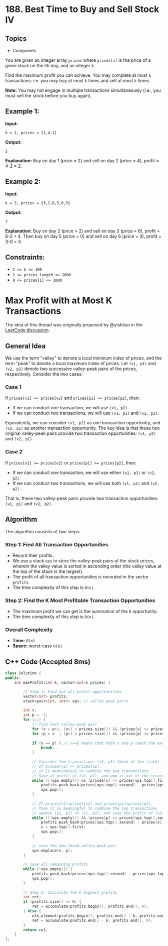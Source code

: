 # 188. Best Time to Buy and Sell Stock IV

## Topics
- Companies

You are given an integer array `prices` where `prices[i]` is the price of a given stock on the ith day, and an integer `k`.

Find the maximum profit you can achieve. You may complete at most `k` transactions: i.e. you may buy at most `k` times and sell at most `k` times.

**Note:** You may not engage in multiple transactions simultaneously (i.e., you must sell the stock before you buy again).

## Example 1:

**Input:** 
```
k = 2, prices = [2,4,1]
```
**Output:** 
```
2
```
**Explanation:** 
Buy on day 1 (price = 2) and sell on day 2 (price = 4), profit = 4-2 = 2.

## Example 2:

**Input:** 
```
k = 2, prices = [3,2,6,5,0,3]
```
**Output:** 
```
7
```
**Explanation:** 
Buy on day 2 (price = 2) and sell on day 3 (price = 6), profit = 6-2 = 4. Then buy on day 5 (price = 0) and sell on day 6 (price = 3), profit = 3-0 = 3.

## Constraints:

- `1 <= k <= 100`
- `1 <= prices.length <= 1000`
- `0 <= prices[i] <= 1000`

# Max Profit with at Most K Transactions

The idea of this thread was originally proposed by @yishiluo in the [LeetCode discussion](https://leetcode.com/discuss/26745/c-solution-with-o-n-klgn-time-using-max-heap-and-stack).

## General Idea

We use the term "valley" to denote a local minimum index of prices, and the term "peak" to denote a local maximum index of prices. Let `(v1, p1)` and `(v2, p2)` denote two successive valley-peak pairs of the prices, respectively. Consider the two cases:

### Case 1

If `prices[v1] <= prices[v2]` and `prices[p1] <= prices[p2]`, then:

- If we can conduct one transaction, we will use `(v1, p2)`.
- If we can conduct two transactions, we will use `(v1, p1)` and `(v2, p2)`.

Equivalently, we can consider `(v1, p2)` as one transaction opportunity, and `(v2, p1)` as another transaction opportunity. The key idea is that these two original valley-peak pairs provide two transaction opportunities: `(v1, p2)` and `(v2, p1)`.

### Case 2

If `prices[v1] >= prices[v2]` or `prices[p1] >= prices[p2]`, then:

- If we can conduct one transaction, we will use either `(v1, p1)` or `(v2, p2)`.
- If we can conduct two transactions, we will use both `(v1, p1)` and `(v2, p2)`.

That is, these two valley-peak pairs provide two transaction opportunities: `(v1, p1)` and `(v2, p2)`.

## Algorithm

The algorithm consists of two steps:

### Step 1: Find All Transaction Opportunities

- Record their profits.
- We use a stack `vps` to store the valley-peak pairs of the stock prices, wherein the valley value is sorted in ascending order (the valley value at the top of the stack is the largest).
- The profit of all transaction opportunities is recorded in the vector `profits`.
- The time complexity of this step is `O(n)`.

### Step 2: Find the K Most Profitable Transaction Opportunities

- The maximum profit we can get is the summation of the k opportunity.
- The time complexity of this step is `O(n)`.

### Overall Complexity

- **Time:** `O(n)`
- **Space:** worst-case `O(n)`

## C++ Code (Accepted 8ms)

```cpp
class Solution {
public:
    int maxProfit(int k, vector<int>& prices) {

        // Step 1: Find out all profit opportunities            
        vector<int> profits;
        stack<pair<int, int>> vps; // valley-peak pairs
        
        int v;
        int p = -1;
        for (;;) {
            // find next valley-peak pair
            for (v = p+1; (v+1 < prices.size()) && (prices[v] >= prices[v+1]); ++v);
            for (p = v  ; (p+1 < prices.size()) && (prices[p] <= prices[p+1]); ++p);
            
            if (v == p) { // v==p means that both v and p reach the end of the array
                break;
            }
            
            // Consider two transactions (v1, p1) (back of the stack) and (v2, p2) (the new-found).
            // If prices[v1] >= prices[v2], 
            // it is meaningless to combine the two transactions.
            // Save of profit of (v1, p1), and pop it out of the record.
            while ((!vps.empty()) && (prices[v] <= prices[vps.top().first])) {
                profits.push_back(prices[vps.top().second] - prices[vps.top().first]);
                vps.pop();
            }
            
            // If prices[v1]<prices[v2] and prices[p1]<prices[p2], 
            // then it is meaningful to combine the two transactions
            // update (v1, p1) to (v1, p2), and save the profit of (v2, p1)
            while ((!vps.empty()) && (prices[p] >= prices[vps.top().second])) {
                profits.push_back(prices[vps.top().second] - prices[v]);
                v = vps.top().first;
                vps.pop();
            }
            
            // save the new-found valley-peak pair
            vps.emplace(v, p);
        }
        
        // save all remaining profits
        while (!vps.empty()) {
            profits.push_back(prices[vps.top().second] - prices[vps.top().first]);
            vps.pop();
        }
        
        // Step 2: Calculate the k highest profits
        int ret;
        if (profits.size() <= k) {
            ret = accumulate(profits.begin(), profits.end(), 0);
        } else {
            nth_element(profits.begin(), profits.end() - k, profits.end());
            ret = accumulate(profits.end() - k, profits.end(), 0);
        }
        return ret;
    }
};
